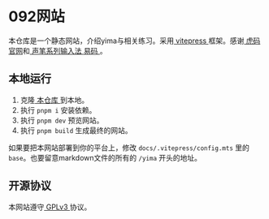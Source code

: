 # 092网站
本仓库是一个静态网站，介绍yima与相关练习。采用[ vitepress ](https://vitepress.dev/zh/)框架。感谢[ 虎码官网](https://www.tiger-code.com/)和[ 声笔系列输入法 ](https://sbxlm.github.io/) [ 易码 ](https://www.github.com/yb6b/yima)。

## 本地运行
1. 克隆[ 本仓库 ](https://www.github.com/yb6b/yima)到本地。
2. 执行 `pnpm i` 安装依赖。
3. 执行 `pnpm dev` 预览网站。
4. 执行 `pnpm build` 生成最终的网站。

如果要把本网站部署到你的平台上，修改 `docs/.vitepress/config.mts` 里的 `base`。也要留意markdown文件的所有的 `/yima` 开头的地址。

## 开源协议
本网站遵守[ GPLv3 ](LICENSE)协议。